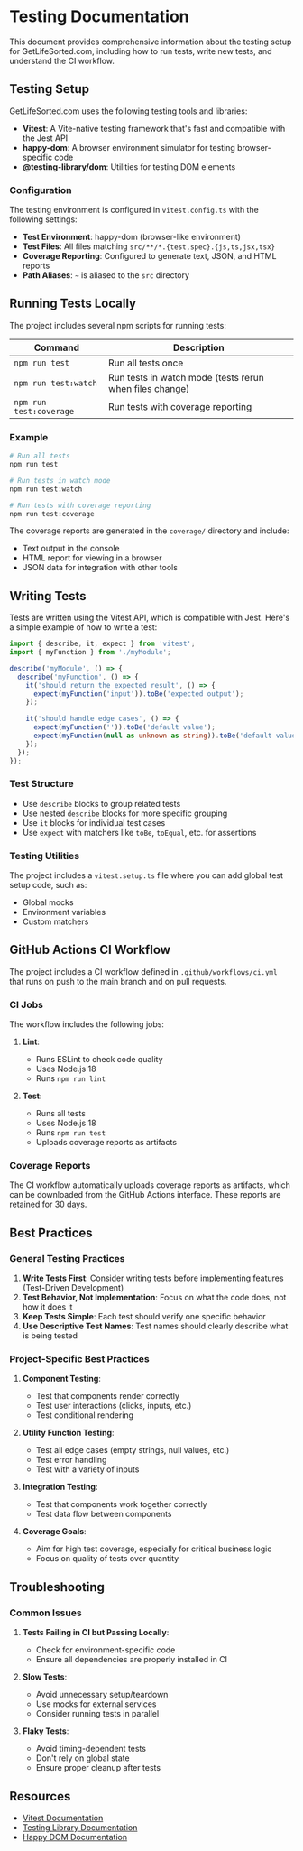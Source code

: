 # Testing Documentation

This document provides comprehensive information about the testing setup for GetLifeSorted.com, including how to run tests, write new tests, and understand the CI workflow.

## Testing Setup

GetLifeSorted.com uses the following testing tools and libraries:

- **Vitest**: A Vite-native testing framework that's fast and compatible with the Jest API
- **happy-dom**: A browser environment simulator for testing browser-specific code
- **@testing-library/dom**: Utilities for testing DOM elements

### Configuration

The testing environment is configured in `vitest.config.ts` with the following settings:

- **Test Environment**: happy-dom (browser-like environment)
- **Test Files**: All files matching `src/**/*.{test,spec}.{js,ts,jsx,tsx}`
- **Coverage Reporting**: Configured to generate text, JSON, and HTML reports
- **Path Aliases**: `~` is aliased to the `src` directory

## Running Tests Locally

The project includes several npm scripts for running tests:

| Command | Description |
|---------|-------------|
| `npm run test` | Run all tests once |
| `npm run test:watch` | Run tests in watch mode (tests rerun when files change) |
| `npm run test:coverage` | Run tests with coverage reporting |

### Example

```bash
# Run all tests
npm run test

# Run tests in watch mode
npm run test:watch

# Run tests with coverage reporting
npm run test:coverage
```

The coverage reports are generated in the `coverage/` directory and include:
- Text output in the console
- HTML report for viewing in a browser
- JSON data for integration with other tools

## Writing Tests

Tests are written using the Vitest API, which is compatible with Jest. Here's a simple example of how to write a test:

```typescript
import { describe, it, expect } from 'vitest';
import { myFunction } from './myModule';

describe('myModule', () => {
  describe('myFunction', () => {
    it('should return the expected result', () => {
      expect(myFunction('input')).toBe('expected output');
    });
    
    it('should handle edge cases', () => {
      expect(myFunction('')).toBe('default value');
      expect(myFunction(null as unknown as string)).toBe('default value');
    });
  });
});
```

### Test Structure

- Use `describe` blocks to group related tests
- Use nested `describe` blocks for more specific grouping
- Use `it` blocks for individual test cases
- Use `expect` with matchers like `toBe`, `toEqual`, etc. for assertions

### Testing Utilities

The project includes a `vitest.setup.ts` file where you can add global test setup code, such as:
- Global mocks
- Environment variables
- Custom matchers

## GitHub Actions CI Workflow

The project includes a CI workflow defined in `.github/workflows/ci.yml` that runs on push to the main branch and on pull requests.

### CI Jobs

The workflow includes the following jobs:

1. **Lint**:
   - Runs ESLint to check code quality
   - Uses Node.js 18
   - Runs `npm run lint`

2. **Test**:
   - Runs all tests
   - Uses Node.js 18
   - Runs `npm run test`
   - Uploads coverage reports as artifacts

### Coverage Reports

The CI workflow automatically uploads coverage reports as artifacts, which can be downloaded from the GitHub Actions interface. These reports are retained for 30 days.

## Best Practices

### General Testing Practices

1. **Write Tests First**: Consider writing tests before implementing features (Test-Driven Development)
2. **Test Behavior, Not Implementation**: Focus on what the code does, not how it does it
3. **Keep Tests Simple**: Each test should verify one specific behavior
4. **Use Descriptive Test Names**: Test names should clearly describe what is being tested

### Project-Specific Best Practices

1. **Component Testing**:
   - Test that components render correctly
   - Test user interactions (clicks, inputs, etc.)
   - Test conditional rendering

2. **Utility Function Testing**:
   - Test all edge cases (empty strings, null values, etc.)
   - Test error handling
   - Test with a variety of inputs

3. **Integration Testing**:
   - Test that components work together correctly
   - Test data flow between components

4. **Coverage Goals**:
   - Aim for high test coverage, especially for critical business logic
   - Focus on quality of tests over quantity

## Troubleshooting

### Common Issues

1. **Tests Failing in CI but Passing Locally**:
   - Check for environment-specific code
   - Ensure all dependencies are properly installed in CI

2. **Slow Tests**:
   - Avoid unnecessary setup/teardown
   - Use mocks for external services
   - Consider running tests in parallel

3. **Flaky Tests**:
   - Avoid timing-dependent tests
   - Don't rely on global state
   - Ensure proper cleanup after tests

## Resources

- [Vitest Documentation](https://vitest.dev/)
- [Testing Library Documentation](https://testing-library.com/docs/)
- [Happy DOM Documentation](https://github.com/capricorn86/happy-dom)